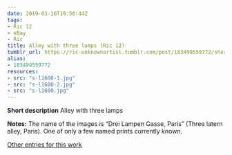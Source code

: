 ```yaml
---
date: 2019-03-16T19:50:44Z
tags:
- Ric 12
- eBay
- Ric
title: Alley with three lamps (Ric 12)
tumblr_url: https://ric-unknownartist.tumblr.com/post/183499559772/short-description-alley-with-three-lamps-notes
alias:
- 183499559772
resources:
- src: "s-l1600-1.jpg"
- src: "s-l1600-2.jpg"
- src: "s-l1600.jpg"
---
```


**Short description** Alley with three lamps

**Notes:** The name of the images is “Drei Lampen Gasse, Paris” (Three latern alley, Paris). One of only a few named prints currently known.

[Other entries for this work](/tags/ric-12)
